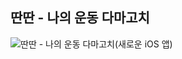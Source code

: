## 딴딴 - 나의 운동 다마고치
![딴딴 - 나의 운동 다마고치(새로운 iOS 앱)](https://github.com/user-attachments/assets/ed8b5f67-767a-438b-9775-a144bfbff868)
